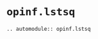 # `opinf.lstsq`

```{eval-rst}
.. automodule:: opinf.lstsq
```

<!-- The following [least-squares regression problem](subsec-opinf-regression) is at the heart of Operator Inference:

$$
\min_{\chat,\Ahat,\Hhat,\Bhat}\sum_{j=0}^{k-1}\left\|
    \chat
    + \Ahat\qhat_{j}
    + \Hhat[\qhat_{j} \otimes \qhat_{j}]
    + \Bhat\u_{j}
    - \dot{\qhat}_{j}
\right\|_{2}^{2}
\\
= \min_{\Ohat}\left\|
    \D\Ohat\trp - \mathbf{R}\trp
\right\|_{F}^{2},
$$

where
- $\qhat_{j} = \Vr\trp\q(t_{j})$ is the state at time $t_{j}$ represented in the coordinates of the basis,
- $\dot{\qhat}_{j} = \ddt\Vr\trp\q\big|_{t=t_{j}}$ is the time derivative of the state at time $t_{j}$ in the coordinates of the basis,
- $\u_{j} = \u(t_j)$ is the input at time $t_{j}$,
- $\D$ is the _data matrix_ containing low-dimensional state data,
- $\Ohat$ is the _operator matrix_ of unknown operators to be inferred, and
- $\mathbf{R}$ is the matrix of low-dimensional time derivative data.

We often need to add a _regularization term_ $\mathcal{R}(\Ohat)$ that penalizes the entries of the learned operators.
This promotes stability and accuracy in the learned reduced-order model by preventing overfitting.
The problem stated above then becomes

$$
\min_{\Ohat}\left\|
    \D\Ohat\trp - \mathbf{R}\trp
\right\|_{F}^{2} + \mathcal{R}(\Ohat),
$$

The form of the regularization $\mathcal{R}$ and the numerical method for solving the corresponding least-squares regression are specified by _solver_ objects in `opinf.lstsq`.
For example, `opinf.lstsq.L2Solver` implements the $L_{2}$ scalar regularizer

$$
\mathcal{R}(\Ohat)
= \lambda \|\Ohat\trp\|_{F}^{2},
\qquad \lambda > 0.
$$

Least-squares solver objects are passed to `fit()` using the `solver` keyword argument.
If `fit()` does not receive a `solver` object, no regularization is added ($\mathcal{R}(\Ohat) = \mathbf{0}$) and the regression is solved using [`scipy.linalg.lstsq()`](https://docs.scipy.org/doc/scipy/reference/generated/scipy.linalg.lstsq.html).

:::{eval-rst}
.. currentmodule:: opinf.lstsq

.. autosummary::
    :toctree: _autosummaries
    :nosignatures:

    lstsq_size
    PlainSolver
:::

## Tikhonov Regularization

For $\mathcal{R}\equiv 0$ and a few other common choices of $\mathcal{R}$, the OpInf learning problem is _linear_ and can be solved explicitly.

:::{dropdown} $\mathcal{R} \equiv 0$
If there is no regularization, then the solution to the linear least-squares problem is given by the _normal equations_:

$$
\Ohat\trp
= (\D\trp\D)^{-1}\D\trp\mathbf{R}\trp.
$$
:::

:::{dropdown} $\mathcal{R}(\Ohat) = ||\lambda\Ohat||_{F}^{2}$
This choice of regularization is called the $L_{2}$ regularizer, a specific type of Tikhonov regularizer.
The solution is given by the modified normal equations

$$
\Ohat\trp
= (\D\trp\D + \lambda\I)^{-1}\D\trp\mathbf{R}\trp.
$$

Pass a positive scalar ($\lambda$) as the `regularizer` argument in `fit()` to use this regularization.
:::

:::{eval-rst}
.. currentmodule:: opinf.lstsq

.. autosummary::
    :toctree: _autosummaries
    :nosignatures:

    L2Solver
    L2SolverDecoupled
    TikhonovSolver
    TikhonovSolverDecoupled
:::
-->
